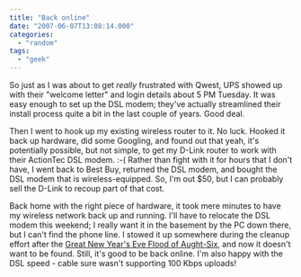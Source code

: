 ```yaml
---
title: "Back online"
date: "2007-06-07T13:08:14.000"
categories: 
  - "random"
tags: 
  - "geek"
---
```


So just as I was about to get _really_ frustrated with Qwest, UPS showed up with their "welcome letter" and login details about 5 PM Tuesday. It was easy enough to set up the DSL modem; they've actually streamlined their install process quite a bit in the last couple of years. Good deal.

Then I went to hook up my existing wireless router to it. No luck. Hooked it back up hardware, did some Googling, and found out that yeah, it's potentially possible, but not simple, to get my D-Link router to work with their ActionTec DSL modem. :-( Rather than fight with it for hours that I don't have, I went back to Best Buy, returned the DSL modem, and bought the DSL modem that is wireless-equipped. So, I'm out $50, but I can probably sell the D-Link to recoup part of that cost.

Back home with the right piece of hardware, it took mere minutes to have my wireless network back up and running. I'll have to relocate the DSL modem this weekend; I really want it in the basement by the PC down there, but I can't find the phone line. I stowed it up somewhere during the cleanup effort after the [Great New Year's Eve Flood of Aught-Six](http://www.chrishubbs.com/2007/01/01/the-great-new-years-eve-flood-of-aught-six/), and now it doesn't want to be found. Still, it's good to be back online. I'm also happy with the DSL speed - cable sure wasn't supporting 100 Kbps uploads!
